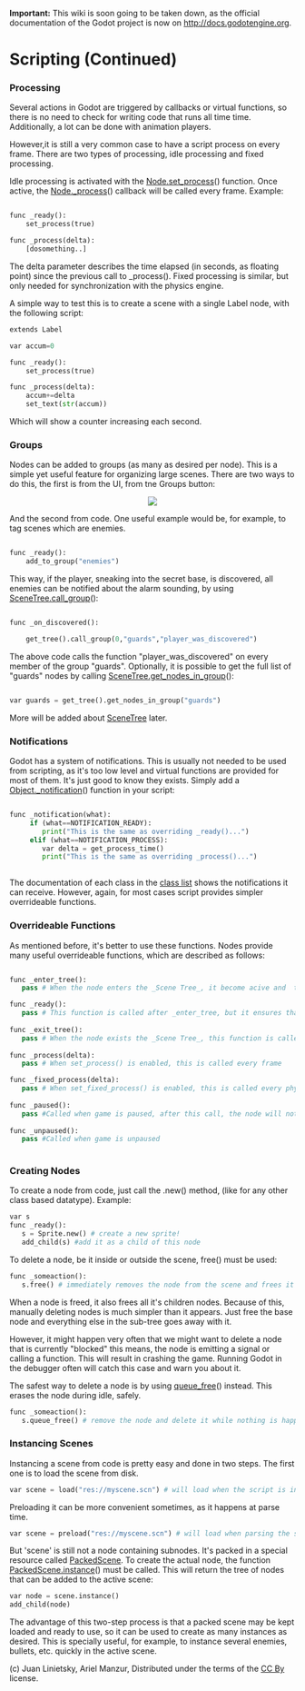 **Important:** This wiki is soon going to be taken down, as the official documentation of the Godot project is now on http://docs.godotengine.org.

# Scripting (Continued)

### Processing

Several actions in Godot are triggered by callbacks or virtual functions, so there is no need to check for writing code that runs all time time. Additionally, a lot can be done with animation players.

However,it is still a very common case to have a script process on every frame. There are two types of processing, idle processing and fixed processing.

Idle processing is activated with the [Node.set_process](class_node#set_process)() function. Once active, the [Node._process](class_node#set_process)() callback will be called every frame. Example:

```python

func _ready():
	set_process(true)

func _process(delta):
	[dosomething..]

```
The delta parameter describes the time elapsed (in seconds, as floating point) since the previous call to _process().
Fixed processing is similar, but only needed for synchronization with the physics engine.

A simple way to test this is to create a scene with a single Label node, with the following script:

```python 
extends Label

var accum=0

func _ready():
	set_process(true)

func _process(delta):
	accum+=delta
	set_text(str(accum))

```

Which will show a counter increasing each second.

### Groups

Nodes can be added to groups (as many as desired per node). This is a simple yet useful feature for organizing large scenes. There are two ways to do this, the first is from the UI, from tne Groups button:

<p align="center"><img src="images/groups.png"></p>

And the second from code. One useful example would be, for example, to tag scenes which are enemies. 

```python 

func _ready():
	add_to_group("enemies")

```

This way, if the player, sneaking into the secret base, is discovered, all enemies can be notified about the alarm sounding, by using [SceneTree.call_group](class_scenemainloop#call_group)():

```python 

func _on_discovered():

	get_tree().call_group(0,"guards","player_was_discovered")

```

The above code calls the function "player_was_discovered" on every member of the group "guards".
Optionally, it is possible to get the full list of "guards" nodes by calling [SceneTree.get_nodes_in_group](class_scenemainloop#get_nodes_in_group)():

```python

var guards = get_tree().get_nodes_in_group("guards")

```

More will be added about [SceneTree](class_scenemainloop) later.


### Notifications

Godot has a system of notifications. This is usually not needed to be used from scripting, as it's too low level and virtual functions are provided for most of them. It's just good to know they exists. Simply add a [Object._notification](class_object#_notification)() function in your script:

```python

func _notification(what):
     if (what==NOTIFICATION_READY):
        print("This is the same as overriding _ready()...")
     elif (what==NOTIFICATION_PROCESS):     
        var delta = get_process_time()
        print("This is the same as overriding _process()...")
        
```

The documentation of each class in the [class list](class_class_list) shows the notifications it can receive. However, again, for most cases script provides simpler overrideable functions.

### Overrideable Functions

As mentioned before, it's better to use these functions. Nodes provide many useful overrideable functions, which are described as follows:

```python

func _enter_tree():
   pass # When the node enters the _Scene Tree_, it become acive and  this function is called. Children nodes have not entered the active scene yet. In general, it's better to use _ready() for most cases.

func _ready():
   pass # This function is called after _enter_tree, but it ensures that all children nodes have also entered the _Scene Tree_, and became active.
   
func _exit_tree():
   pass # When the node exists the _Scene Tree_, this function is called. Children nodes have all exited the _Scene Tree_  at this point and all became inactive.
   
func _process(delta):
   pass # When set_process() is enabled, this is called every frame

func _fixed_process(delta):
   pass # When set_fixed_process() is enabled, this is called every physics frame
   
func _paused():
   pass #Called when game is paused, after this call, the node will not receive any more process callbacks
   
func _unpaused():
   pass #Called when game is unpaused   
   
```

### Creating Nodes

To create a node from code, just call the .new() method, (like for any other class based datatype). Example:

```python
var s
func _ready():
   s = Sprite.new() # create a new sprite!
   add_child(s) #add it as a child of this node
```

To delete a node, be it inside or outside the scene, free() must be used:

```python
func _someaction():
   s.free() # immediately removes the node from the scene and frees it
```

When a node is freed, it also frees all it's children nodes. Because of this, manually deleting nodes is much simpler than it appears. Just free the base node and everything else in the sub-tree goes away with it.

However, it might happen very often that we might want to delete a node that is currently "blocked" this means, the node is emitting a signal or calling a function. This will result in crashing the game. Running Godot in the debugger often will catch this case and warn you about it.

The safest way to delete a node is by using [queue_free](class_node#queue_free)() instead. This erases the node during idle, safely.

```python
func _someaction():
   s.queue_free() # remove the node and delete it while nothing is happening
```

### Instancing Scenes

Instancing a scene from code is pretty easy and done in two steps. The first one is to load the scene from disk.

```python
var scene = load("res://myscene.scn") # will load when the script is instanced
```

Preloading it can be more convenient sometimes, as it happens at parse time.

```python
var scene = preload("res://myscene.scn") # will load when parsing the script
```

But 'scene' is still not a node containing subnodes. It's packed in a special resource called [PackedScene](class_packedscene). To create the actual node, the function [PackedScene.instance](class_packedscene#instance)() must be called. This will return the tree of nodes that can be added to the active scene:

```python
var node = scene.instance()
add_child(node)
```

The advantage of this two-step process is that a packed scene may be kept loaded and ready to use, so it can be used to create as many instances as desired. This is specially useful, for example, to instance several enemies, bullets, etc. quickly in the active scene.


    


(c) Juan Linietsky, Ariel Manzur, Distributed under the terms of the [CC By](https://creativecommons.org/licenses/by/3.0/legalcode) license.
